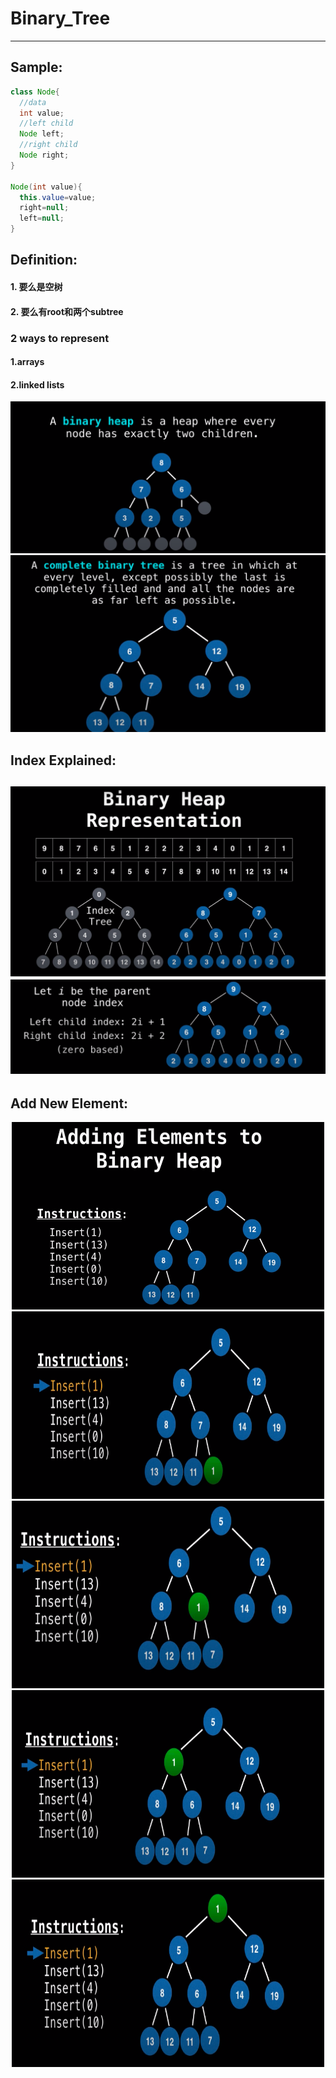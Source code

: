 # Binary_Tree
---

## Sample:
```java
class Node{
  //data
  int value;
  //left child
  Node left;
  //right child
  Node right;
}

Node(int value){
  this.value=value;
  right=null;
  left=null;
}
```

## Definition:
#### 1. 要么是空树
#### 2. 要么有root和两个subtree

### 2 ways to represent
#### 1.arrays
#### 2.linked lists

![Optional Text](https://raw.githubusercontent.com/IDGAQ/Super_Cool_Notes/main/Screen%20Shot%202021-03-22%20at%205.06.41%20AM.png)
![Optional Text](https://raw.githubusercontent.com/IDGAQ/Super_Cool_Notes/main/Screen%20Shot%202021-03-22%20at%205.07.07%20AM.png)

## Index Explained:
![Optional Text](https://raw.githubusercontent.com/IDGAQ/Super_Cool_Notes/main/Screen%20Shot%202021-03-22%20at%204.35.06%20AM.png)
![Optional Text](https://raw.githubusercontent.com/IDGAQ/Super_Cool_Notes/main/Screen%20Shot%202021-03-22%20at%204.49.58%20AM.png)
---

## Add New Element:

<p align="center">
  <img width="500" height="300" src="https://github.com/IDGAQ/Super_Cool_Notes/blob/main/Screen%20Shot%202021-03-22%20at%204.53.10%20AM.png">
  <img width="500" height="300" src="https://raw.githubusercontent.com/IDGAQ/Super_Cool_Notes/main/Screen%20Shot%202021-03-22%20at%204.54.00%20AM.png">
  <img width="500" height="300" src="https://raw.githubusercontent.com/IDGAQ/Super_Cool_Notes/main/Screen%20Shot%202021-03-22%20at%204.54.17%20AM.png">
  <img width="500" height="300" src="https://raw.githubusercontent.com/IDGAQ/Super_Cool_Notes/main/Screen%20Shot%202021-03-22%20at%204.54.25%20AM.png">
  <img width="500" height="300" src="https://raw.githubusercontent.com/IDGAQ/Super_Cool_Notes/main/Screen%20Shot%202021-03-22%20at%204.54.34%20AM.png">
</p>

